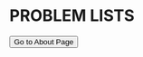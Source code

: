 <head>
  <link rel="stylesheet" type="text/css" href="stylesheet/style.css">
   <link rel="stylesheet" href="stylesheet/style.css">
    <script src="js/highlight.min.js"></script>
</head>

<div style="page-break-after: always;">

# PROBLEM LISTS
<button onclick="window.location.href='ois/ois.html';">Go to About Page</button>

</div>
<script>hljs.initHighlightingOnLoad();</script>

